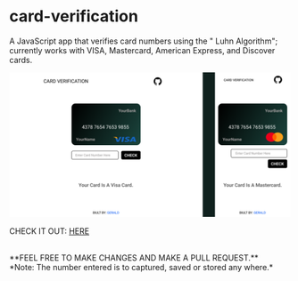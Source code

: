 # card-verification

A JavaScript app that verifies card numbers using the " Luhn Algorithm"; currently works with VISA, Mastercard, American Express, and Discover cards.

![DESIGN](./design/figma_design/card-verification.png)

CHECK IT OUT: [HERE](https://card-verification.vercel.app/)

<br>
**FEEL FREE TO MAKE CHANGES AND MAKE A PULL REQUEST.**

<br>
*Note: The number entered is to captured, saved or stored any where.*
